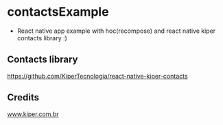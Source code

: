 # contactsExample
 - React native app example with hoc(recompose) and react native kiper contacts library :)
## Contacts library
 https://github.com/KiperTecnologia/react-native-kiper-contacts
## Credits
www.kiper.com.br
